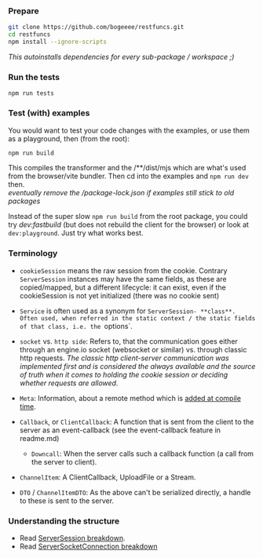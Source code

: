 ### Prepare

```bash
git clone https://github.com/bogeeee/restfuncs.git
cd restfuncs
npm install --ignore-scripts
```
_This autoinstalls dependencies for every sub-package / workspace ;)_


### Run the tests

`npm run tests`

### Test (with) examples
You would want to test your code changes with the examples, or use them as a playground, then (from the root):
```bash
npm run build
```
This compiles the transformer and the /**/dist/mjs which are what's used from the browser/vite bundler. Then cd into the examples and `npm run dev` then.    
_eventually remove the /package-lock.json if examples still stick to old packages_

Instead of the super slow `npm run build` from the root package, you could try *dev:fastbuild* (but does not rebuild the client for the browser) or look at `dev:playground`. Just try what works best.

### Terminology
- `cookieSession` means the raw session from the cookie. Contrary `ServerSession` instances may have the same fields, as these are copied/mapped, but a different lifecycle: it can exist, even if the cookieSession is not yet initialized (there was no cookie sent)
- `Service` is often used as a synonym for `ServerSession- **class**. Often used, when referred in the static context / the static fields of that class, i.e. the `options`.
- `socket` vs. `http side`: Refers to, that the communication goes either through an engine.io socket (websocket or similar) vs. through classic http requests.
_The classic http client-server communication was implemented first and is considered the always available and the source of truth when it comes to holding the cookie session or deciding whether requests are allowed._
- `Meta`: Information, about a remote method which is [added at compile time](transformer/readme.md#how-the-transformer-chain-works). 
  
- `Callback`, or `ClientCallback`: A function that is sent from the client to the server as an event-callback (see the event-callback feature in readme.md)
  - `Downcall`: When the server calls such a callback function (a call from the server to client). 
- `ChannelItem`: A ClientCallback, UploadFile or a Stream.  
- `DTO` / `ChannelItemDTO`: As the above can't be serialized directly, a handle to these is sent to the server. 
### Understanding the structure
- Read [ServerSession breakdown](server/ServerSession%20breakdown.md).
- Read [ServerSocketConnection breakdown](server/ServerSocketConnection%20breakdown.md)